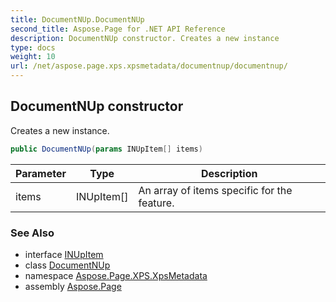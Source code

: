 ```yaml
---
title: DocumentNUp.DocumentNUp
second_title: Aspose.Page for .NET API Reference
description: DocumentNUp constructor. Creates a new instance
type: docs
weight: 10
url: /net/aspose.page.xps.xpsmetadata/documentnup/documentnup/
---
```

## DocumentNUp constructor

Creates a new instance.

```csharp
public DocumentNUp(params INUpItem[] items)
```

| Parameter | Type | Description |
| --- | --- | --- |
| items | INUpItem[] | An array of items specific for the feature. |

### See Also

* interface [INUpItem](../../nup.inupitem/)
* class [DocumentNUp](../)
* namespace [Aspose.Page.XPS.XpsMetadata](../../documentnup/)
* assembly [Aspose.Page](../../../)


